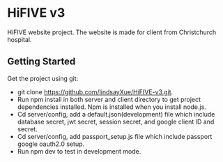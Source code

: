 # HiFIVE v3

HiFIVE website project. The website is made for client from Christchurch hospital.

## Getting Started

Get the project using git:

- git clone https://github.com/lindsayXue/HiFIVE-v3.git.
- Run npm install in both server and client directory to get project dependencies installed. Npm is installed when you install node.js.
- Cd server/config, add a default.json(development) file which include database secret, jwt secret, session secret, and google client ID and secret.
- Cd server/config, add passport_setup.js file which include passport google oauth2.0 setup.
- Run npm dev to test in development mode.
